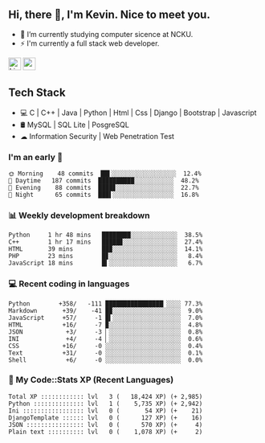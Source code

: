 ## Hi, there 👋, I'm Kevin. Nice to meet you.

- 🌱 I’m currently studying computer sicence at NCKU.
- ⚡ I'm currently a full stack web developer.

<a href="https://www.linkedin.com/in/kevin12686/"><img alt="LinkedIn" src="https://img.shields.io/badge/linkedin%20-%230077B5.svg?&style=for-the-badge&logo=linkedin&logoColor=white" height=25></a>
<a href="https://www.instagram.com/kevin12686/"><img src="https://img.shields.io/badge/instagram-3f729b?&style=for-the-badge&logo=instagram&logoColor=white" height=25></a>

## Tech Stack

* 💻 C | C++ | Java | Python | Html | Css | Django | Bootstrap | Javascript
* 🛢️ MySQL | SQL Lite | PosgreSQL
* ☁ Information Security | Web Penetration Test

### I'm an early 🐤

<!-- early_bird start -->

```text
🌞 Morning    48 commits  ██▌░░░░░░░░░░░░░░░░░░  12.4%
🌆 Daytime   187 commits  ██████████░░░░░░░░░░░  48.2%
🌃 Evening    88 commits  ████▊░░░░░░░░░░░░░░░░  22.7%
🌙 Night      65 commits  ███▌░░░░░░░░░░░░░░░░░  16.8%
```

<!-- early_bird end -->

### 📊 Weekly development breakdown

<!-- code_time start -->

```text
Python     1 hr 48 mins   ████████░░░░░░░░░░░░░  38.5%
C++        1 hr 17 mins   █████▊░░░░░░░░░░░░░░░  27.4%
HTML       39 mins        ██▉░░░░░░░░░░░░░░░░░░  14.1%
PHP        23 mins        █▊░░░░░░░░░░░░░░░░░░░   8.4%
JavaScript 18 mins        █▍░░░░░░░░░░░░░░░░░░░   6.7%
```

<!-- code_time end -->

### 💻 Recent coding in languages

<!-- code_diff start -->

```text
Python        +358/   -111 ████████████████▏░░░░ 77.3%
Markdown       +39/    -41 █▉░░░░░░░░░░░░░░░░░░░  9.0%
JavaScript     +57/     -1 █▍░░░░░░░░░░░░░░░░░░░  7.0%
HTML           +16/     -7 ▉░░░░░░░░░░░░░░░░░░░░  4.8%
JSON            +3/     -3 ▏░░░░░░░░░░░░░░░░░░░░  0.8%
INI             +4/     -4 ▏░░░░░░░░░░░░░░░░░░░░  0.6%
CSS            +16/     -0 ░░░░░░░░░░░░░░░░░░░░░  0.4%
Text           +31/     -0 ░░░░░░░░░░░░░░░░░░░░░  0.1%
Shell           +6/     -0 ░░░░░░░░░░░░░░░░░░░░░  0.0%
```

<!-- code_diff end -->

### 🧰 My Code::Stats XP (Recent Languages)

<!-- codestats start -->

```text
Total XP :::::::::::: lvl   3 (   18,424 XP) (+ 2,985)
Python :::::::::::::: lvl   1 (    5,735 XP) (+ 2,942)
Ini ::::::::::::::::: lvl   0 (       54 XP) (+    21)
DjangoTemplate :::::: lvl   0 (      127 XP) (+    16)
JSON :::::::::::::::: lvl   0 (      570 XP) (+     4)
Plain text :::::::::: lvl   0 (    1,078 XP) (+     2)
```

<!-- codestats end -->
